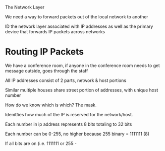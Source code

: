The Network Layer

We need a way to forward packets out of the local network to another

ID the network layer associated with IP addresses as well as the primary device that forwards IP packets across networks

# Routing IP Packets

We have a conference room, if anyone in the conference room needs to get message outside, goes through the staff

All IP addresses consist of 2 parts, network & host portions

Similar multiple houses share street portion of addresses, with unique host number

How do we know which is which? The mask.

Idenitfies how much of the IP is reserved for the network/host.

Each number in ip address represents 8 bits totaling to 32 bits

Each number can be 0-255, no higher because 255 binary = 1111111 (8)

If all bits are on (i.e. 1111111 or 255 -